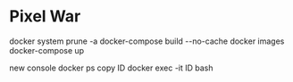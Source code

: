 # Pixel War

docker system prune -a
docker-compose build --no-cache
docker images
docker-compose up

new console
docker ps
copy ID
docker exec -it ID bash
